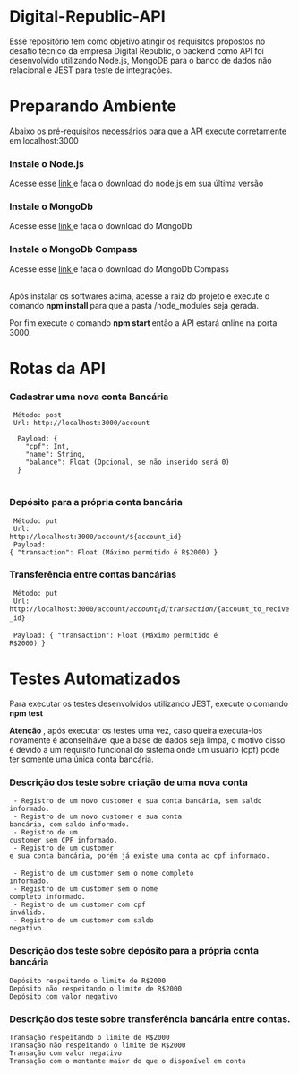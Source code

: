 # Digital-Republic-API

<p>Esse repositório tem como objetivo atingir os requisitos propostos no desafio técnico da empresa Digital Republic, o backend como API foi desenvolvido utilizando Node.js, MongoDB para o banco de dados não relacional e JEST para teste de integrações.</p>

# Preparando Ambiente
<p> Abaixo os pré-requisitos necessários para que a API execute corretamente em localhost:3000 <p>

<h3> Instale o Node.js </h3>
<span> Acesse esse <a href="https://nodejs.org/en/download/" target="_blank"> link </a> e faça o download do node.js em sua última versão </span>

<h3> Instale o MongoDb </h3>
<span> Acesse esse <a href="https://www.mongodb.com/try/download/community" target="_blank"> link </a> e faça o download do MongoDb </span>

<h3> Instale o MongoDb Compass </h3>
<span> Acesse esse <a href="https://www.mongodb.com/try/download/compass" target="_blank"> link </a> e faça o download do MongoDb Compass </span><br><br>
 
<p> Após instalar os softwares acima, acesse a raiz do projeto e execute o comando <strong> npm install </strong> para que a pasta /node_modules seja gerada.</p>
<p> Por fim execute o comando <strong> npm start </strong> então a API estará online na porta 3000.</p>

# Rotas da API

<h3> Cadastrar uma nova conta Bancária</h3>
<code> Método: post </code> <br>
<code> Url: http://localhost:3000/account </code><br>
<code>
  Payload: {
    "cpf": Int,
    "name": String,
    "balance": Float (Opcional, se não inserido será 0)
  } 
</code><br>

<h3> Depósito para a própria conta bancária</h3>

<code> Método: put </code> <br>
<code> Url: http://localhost:3000/account/${account_id} </code><br>
<code>
  Payload: {
    "transaction": Float (Máximo permitido é R$2000)
  } 
</code><br>

<h3> Transferência entre contas bancárias</h3>

<code> Método: put </code> <br>
<code> Url: http://localhost:3000/account/${account_id}/transaction/${account_to_recive_id} </code><br>
<code>
  Payload: {
    "transaction": Float (Máximo permitido é R$2000)
  } 
</code><br>

# Testes Automatizados
<p> Para executar os testes desenvolvidos utilizando JEST, execute o comando <strong>npm test</strong></p>
<p> <strong> Atenção </strong>, após executar os testes uma vez, caso queira executa-los novamente é aconselhável que a base de dados seja limpa, o motivo disso é devido a um requisito funcional do sistema onde um usuário (cpf) pode ter somente uma única conta bancária. </p>

<h3> Descrição dos teste sobre criação de uma nova conta </h3>

<code> - Registro de um novo customer e sua conta bancária, sem saldo informado. </code><br>
<code> - Registro de um novo customer e sua conta bancária, com saldo informado. </code><br>
<code> - Registro de um customer sem CPF informado. </code><br>
<code> - Registro de um customer e sua conta bancária, porém já existe uma conta ao cpf informado. </code><br>
<code> - Registro de um customer sem o nome completo informado. </code><br>
<code> - Registro de um customer sem o nome completo informado. </code><br>
<code> - Registro de um customer com cpf inválido. </code><br>
<code> - Registro de um customer com saldo negativo. </code><br>

<h3> Descrição dos teste sobre depósito para a própria conta bancária </h3>
<code>Depósito respeitando o limite de R$2000</code><br>
<code>Depósito não respeitando o limite de R$2000</code><br>
<code>Depósito com valor negativo</code><br>
 
<h3> Descrição dos teste sobre transferência bancária entre contas. </h3>
<code>Transação respeitando o limite de R$2000</code><br>
<code>Transação não respeitando o limite de R$2000</code><br>
<code>Transação com valor negativo</code><br>
<code>Transação com o montante maior do que o disponível em conta</code><br>

